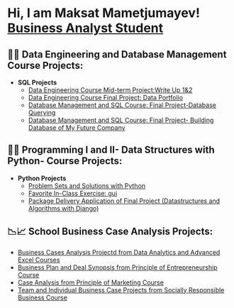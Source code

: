 <h1>Hi, I am Maksat Mametjumayev!
  <a href="https://www.linkedin.com/in/maksat-mametjumayev/">Business Analyst Student</a></h1>

<h2>👨‍💻 Data Engineering and Database Management Course Projects:</h2>

- <b>SQL Projects</b>
  - [Data Engineering Course Mid-term Project:Write Up 1&2](https://github.com/Maksat18/corruption)
  - [Data Engineering Course Final Project: Data Portfolio](https://github.com/Maksat18/hunger)
  - [Database Management and SQL Course: Final Project-Database Querying](https://github.com/Maksat18/human_resources)
  - [Database Management and SQL Course: Final Project- Building Database of My Future Company](https://github.com/Maksat18/Maksatly)
  
<h2>👨‍💻 Programming I and II- Data Structures with Python- Course Projects:</h2>

- <b>Python Projects</b>
  - [Problem Sets and Solutions with Python](https://github.com/Maksat18/python-problem-sets)
  - [Favorite In-Class Exercise: gui](https://github.com/Maksat18/gui-exercises)
  - [Package Delivery Application of Final Project (Datastructures and Algorithms with Django)](https://github.com/Maksat18/python-final-project)

<h2>📉📈 School Business Case Analysis Projects:</h2>

- [Business Cases Analysis Projectd from Data Analytics and Advanced Excel Courses](https://github.com/Maksat18/Business-Cases)
- [Business Plan and Deal Synopsis from Principle of Entrepreneurship Course](https://github.com/Maksat18/entrepreneurship)
- [Case Analysis from Principle of Marketing Course](https://github.com/Maksat18/marketing-report)
- [Team and Individual Business Case Projects from Socially Responsible Business Course](https://github.com/Maksat18/Socially-Responsible-Business-)
